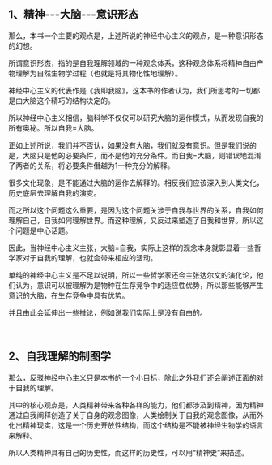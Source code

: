 <h2>1、精神---大脑---意识形态</h2><p data-pid="Q1Tvp3qb">那么，本书一个主要的观点是，上述所说的神经中心主义的观点，是一种意识形态的幻想。</p><p data-pid="ufXPjX3F">所谓意识形态，指的是自我理解领域的一种观念体系，这种观念体系将精神自由产物理解为自然生物学过程（也就是将其物化性地理解）。</p><p data-pid="zv_yMjsM">神经中心主义的代表作是《我即我脑》，这本书的作者认为，我们所思考的一切都是由大脑这个精巧的结构决定的。</p><p data-pid="7dkjT3U0">所以神经中心主义相信，脑科学不仅仅可以研究大脑的运作模式，从而发现自我的所有奥秘。所以自我=大脑。</p><p data-pid="E1GsHK1E">正如上述所说，我们并不否认，如果没有大脑，我们就没有意识。但是我们说的是，大脑只是他的必要条件，而不是他的充分条件。而自我=大脑，则错误地混淆了两者的关系，将必要条件僭越为1一种充分的解释。</p><p data-pid="d8S74E5Z">很多文化现象，是不能通过大脑的运作去解释的。相反我们应该深入到人类文化，历史底层去理解自我的演变。</p><p data-pid="nWp9OFU3">而之所以这个问题这么重要，是因为这个问题关涉于自我与世界的关系，自我如何理解自己，自我如何理解世界。而这种理解，又反过来塑造了自我和世界。所以这个问题是中心话题。</p><p data-pid="rK5llW8-">因此，当神经中心主义主张，大脑=自我，实际上这样的观念本身就彰显着一些哲学家对于自我的理解，也就会带来相应的活动。</p><p data-pid="0bebsYIF">单纯的神经中心主义是不足以说明，所以一些哲学家还会主张达尔文的演化论，他们认为，意识可以被理解为是物种在生存竞争中的适应性优势，所以那些能够产生意识的大脑，在生存竞争中具有优势。</p><p data-pid="l9QLMv2T">并且由此会延伸出一些推论，例如说我们实际上是没有自由的。</p><p><br></p><h2>2、自我理解的制图学</h2><p data-pid="d44khPf4">那么，反驳神经中心主义只是本书的一个小目标，除此之外我们还会阐述正面的对于自我的理解。</p><p data-pid="BWXMtVXN">其中的核心观点是，人类精神带来各种各样的能力，他们都涉及到精神，因为精神通过自我阐释创造了关于自身的观念图像，人类绘制关于自我的观念图像，从而外化出精神现实，这是一个历史开放性结构，而这个结构是不能被神经生物学的语言来解释。</p><p data-pid="tLBEM_9q">所以人类精神具有自己的历史性，而这样的历史性，可以用“精神史”来描述。</p><p></p><p></p><p></p><p></p><p></p><p></p><p></p><p></p><p></p>